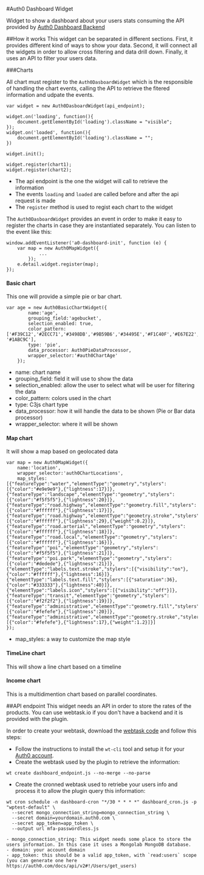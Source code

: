 #Auth0 Dashboard Widget

Widget to show a dashboard about your users stats consuming the API provided by [Auth0 Dashboard Backend](https://github.com/auth0/auth0-dashboard-backend)

##How it works
This widget can be separated in different sections. First, it provides different kind of ways to show your data. Second, it will connect all the widgets in order to allow cross filtering and data drill down. Finally, it uses an API to filter your users data.

###Charts

All chart must register to the `Auth0DasboardWidget` which is the responsible of handling the chart events, calling the API to retrieve the fitered information and udpate the events.

```
var widget = new Auth0DasboardWidget(api_endpoint);

widget.on('loading', function(){
    document.getElementById('loading').className = "visible";
});
widget.on('loaded', function(){
    document.getElementById('loading').className = "";
})

widget.init();

widget.register(chart1);
widget.register(chart2);
```

* The api endpoint is the one the widget will call to retrieve the information
* The events `loading` and `loaded` are called before and after the api request is made
* The `register` method is used to regist each chart to the widget

The `Auth0DasboardWidget` provides an event in order to make it easy to register the charts in case they are instantiated separately. You can listen to the event like this:

```
window.addEventListener('a0-dashboard-init', function (e) { 
    var map = new Auth0MapWidget({
            ...        
        });
    e.detail.widget.register(map);
});

```

#### Basic chart
This one will provide a simple pie or bar chart.

```
var age = new Auth0BasicChartWidget({
        name:'age',
        grouping_field:'agebucket',
        selection_enabled: true,
        color_pattern:['#F39C12','#2ECC71','#3498DB','#9B59B6','#34495E','#F1C40F','#E67E22','#E74C3C', '#1ABC9C'],
        type: 'pie',
        data_processor: Auth0PieDataProcessor,
        wrapper_selector:'#auth0ChartAge'
    });
```
* name: chart name
* grouping_field: field it will use to show the data
* selection_enabled: allow the user to select what will be user for filtering the data
* color_pattern: colors used in the chart
* type: C3js chart type
* data_processor: how it will handle the data to be shown (Pie or Bar data processor)
* wrapper_selector: where it will be shown

#### Map chart
It will show a map based on geolocated data

```
var map = new Auth0MapWidget({
    name:'location',
    wrapper_selector:'auth0ChartLocations',
    map_styles:[{"featureType":"water","elementType":"geometry","stylers":[{"color":"#e9e9e9"},{"lightness":17}]},{"featureType":"landscape","elementType":"geometry","stylers":[{"color":"#f5f5f5"},{"lightness":20}]},{"featureType":"road.highway","elementType":"geometry.fill","stylers":[{"color":"#ffffff"},{"lightness":17}]},{"featureType":"road.highway","elementType":"geometry.stroke","stylers":[{"color":"#ffffff"},{"lightness":29},{"weight":0.2}]},{"featureType":"road.arterial","elementType":"geometry","stylers":[{"color":"#ffffff"},{"lightness":18}]},{"featureType":"road.local","elementType":"geometry","stylers":[{"color":"#ffffff"},{"lightness":16}]},{"featureType":"poi","elementType":"geometry","stylers":[{"color":"#f5f5f5"},{"lightness":21}]},{"featureType":"poi.park","elementType":"geometry","stylers":[{"color":"#dedede"},{"lightness":21}]},{"elementType":"labels.text.stroke","stylers":[{"visibility":"on"},{"color":"#ffffff"},{"lightness":16}]},{"elementType":"labels.text.fill","stylers":[{"saturation":36},{"color":"#333333"},{"lightness":40}]},{"elementType":"labels.icon","stylers":[{"visibility":"off"}]},{"featureType":"transit","elementType":"geometry","stylers":[{"color":"#f2f2f2"},{"lightness":19}]},{"featureType":"administrative","elementType":"geometry.fill","stylers":[{"color":"#fefefe"},{"lightness":20}]},{"featureType":"administrative","elementType":"geometry.stroke","stylers":[{"color":"#fefefe"},{"lightness":17},{"weight":1.2}]}]
});
```

* map_styles: a way to customize the map style

#### TimeLine chart

This will show a line chart based on a timeline

#### Income chart

This is a multidimention chart based on parallel coordinates.

##API endpoint
This widget needs an API in order to store the rates of the products. You can use webtask.io if you don't have a backend and it is provided with the plugin.

In order to create your webtask, download the [webtask code](https://github.com/auth0/auth0-rate-widget/blob/master/webtasks/rating_endpoint.js) and follow this steps:

  * Follow the instructions to install the `wt-cli` tool and setup it for your [Auth0 account](https://manage.auth0.com/#/account/webtasks).
  * Create the webtask used by the plugin to retrieve the information:
```
wt create dashboard_endpoint.js --no-merge --no-parse
```
  * Create the cronned webtask used to retriebe your users info and process it to allow the plugin query this information:
```
wt cron schedule -n dashboard-cron "*/30 * * * *" dashboard_cron.js -p "wptest-default" \
  --secret mongo_connection_string=mongo_connection_string \
  --secret domain=yourdomain.auth0.com \
  --secret app_token=app_token \
  --output url mfa-passwordless.js
```
    - mongo_connection_string: This widget needs some place to store the users information. In this case it uses a Mongolab MongoDB database.
    - domain: your account domain
    - app_token: this should be a valid app_token, with `read:users` scope (you can generate one here https://auth0.com/docs/api/v2#!/Users/get_users)

